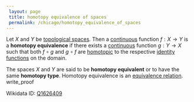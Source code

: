 ```yaml
---
 layout: page
 title: homotopy equivalence of spaces
 permalink: /chicago/homotopy_equivalence_of_spaces
---
```


Let $X$ and $Y$ be [topological spaces](https://mathgloss.github.io/MathGloss/topological_space). Then a [continuous](https://mathgloss.github.io/MathGloss/continuous) function $f:X\to Y$ is a **homotopy equivalence** if there exists a [continuous](https://mathgloss.github.io/MathGloss/continuous) function $g:Y\to X$ such that both $f\circ g$ and $g\circ f$ are [homotopic](https://mathgloss.github.io/MathGloss/homotopy) to the respective [identity functions](https://mathgloss.github.io/MathGloss/identity_function) on the domain. 

The spaces $X$ and $Y$ are said to be **homotopy equivalent** or to have the same **homotopy type**. Homotopy equivalence is an [equivalence relation](https://mathgloss.github.io/MathGloss/equivalence_relation).
write_proof 

Wikidata ID: [Q1626409](https://www.wikidata.org/wiki/Q1626409)